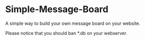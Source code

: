 # Simple-Message-Board
A simple way to build your own message board on your website.

Please notice that you should ban *.db on your webserver.
